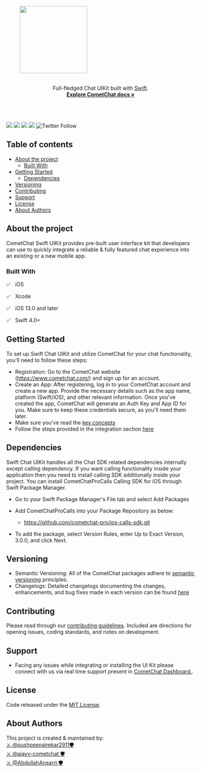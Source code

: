 <div style="width:100%">
    <div style="width:50%; display:inline-block">
        <p align="center">
        <img align="center" width="180" height="180" alt="" src="https://github.com/cometchat-pro/ios-swift-chat-ui-kit/blob/master/Screenshots/logo.png">    
        </p>    
    </div>    
</div>
<br>
<div align="center">Full-fledged Chat UIKit built with <a href="https://developer.apple.com/swift/">Swift</a>. </div>
<div align="center">
  <a href="https://www.cometchat.com/docs/ios-uikit-beta/overview"><strong>Explore CometChat docs »</strong></a> 
</div>
<br />
<br />

</br>

<a href="https://cocoapods.org/pods/CometChatPro"><img src="https://img.shields.io/badge/platform-iOS-orange.svg" /></a>
<a href=""><img src="https://img.shields.io/badge/language-%20Swift-orange.svg" /></a>
<a href=""> <img src="https://img.shields.io/badge/Contributors-3-yellowgreen" /></a>
<a href=" "> <img src="https://img.shields.io/badge/v4.0.0-beta.1-red" /></a>
![Twitter Follow](https://img.shields.io/twitter/follow/cometchat?style=social)


## Table of contents
- [About the project](#about-the-project)
  - [Built With](#built-with)
- [Getting Started](#getting-started)
  - [Dependencies](#dependencies)
- [Versioning](#versioning)
- [Contributing](#contributing)
- [Support](#support)
- [License](#license)
- [About Authors](#about-authors)


## About the project
CometChat Swift UIKit provides pre-built user interface kit that developers can use to quickly integrate a reliable & fully featured chat experience into an existing or a new mobile app.<br />


### Built With
✅ &nbsp; iOS

✅ &nbsp; Xcode

✅ &nbsp; iOS 13.0 and later

✅ &nbsp; Swift 4.0+


## Getting Started
To set up Swift Chat UIKit and utilize CometChat for your chat functionality, you'll need to follow these steps:
- Registration: Go to the CometChat website (https://www.cometchat.com/) and sign up for an account.
- Create an App: After registering, log in to your CometChat account and create a new app. Provide the necessary details such as the app name, platform (Swift/iOS), and other relevant information. Once you've created the app, CometChat will generate an Auth Key and App ID for you. Make sure to keep these credentials secure, as you'll need them later.
- Make sure you've read the [key concepts](https://www.cometchat.com/docs/ios-uikit-beta/key-concepts)
- Follow the steps provided in the integration section [here](https://www.cometchat.com/docs/ios-uikit-beta/integration)


## Dependencies
Swift Chat UIKit handles all the Chat SDK related dependencies internally except calling dependency. If you want calling functionality inside your application then you need to install calling SDK additionally inside your project. You can install CometChatProCalls Calling SDK for iOS through Swift Package Manager.

* Go to your Swift Package Manager's File tab and select Add Packages

* Add CometChatProCalls into your Package Repository as below:

  * https://github.com/cometchat-pro/ios-calls-sdk.git

* To add the package, select Version Rules, enter Up to Exact Version, 3.0.0, and click Next.


## Versioning
- Semantic Versioning: All of the CometChat packages adhere to [semantic versioning](https://semver.org/) principles.
- Changelogs: Detailed changelogs documenting the changes, enhancements, and bug fixes made in each version can be found [here](https://github.com/cometchat-pro/ios-swift-chat-ui-kit/tags)

## Contributing
Please read through our [contributing guidelines](./CONTRIBUTING.md). Included are directions for opening issues, coding standards, and notes on development.

## Support
- Facing any issues while integrating or installing the UI Kit please connect with us via real time support present in <a href="https://app.cometchat.com/signup"> CometChat Dashboard.</a>.

## License
Code released under the [MIT License](./LICENSE.md).

## About Authors 
This project is created & maintained by: <br/>
[⚔️ @pushpsenairekar2911🛡](https://github.com/pushpsenairekar2911)  <br/>
[⚔️ @ajayv-cometchat 🛡](https://github.com/ajayv-cometchat)  <br/>
[⚔️ @AbdullahAnsarri 🛡](https://github.com/AbdullahAnsarri)  <br/>
